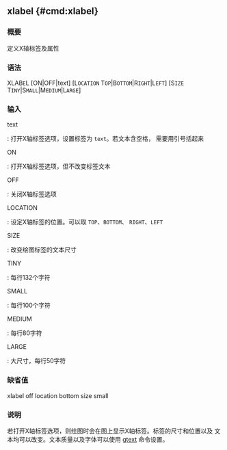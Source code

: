 ## xlabel {#cmd:xlabel}

### 概要

定义X轴标签及属性

### 语法

XLAB`E`L \[ON|OFF|text\] \[L`OCATION` T`OP`|B`OTTOM`|R`IGHT`|L`EFT`\]
\[S`IZE` T`INY`|S`MALL`|M`EDIUM`|L`ARGE`\]

### 输入

text

:   打开X轴标签选项，设置标签为 `text`。若文本含空格， 需要用引号括起来

ON

:   打开X轴标签选项，但不改变标签文本

OFF

:   关闭X轴标签选项

LOCATION

:   设定X轴标签的位置。可以取 `TOP`、`BOTTOM`、 `RIGHT`、`LEFT`

SIZE

:   改变绘图标签的文本尺寸

TINY

:   每行132个字符

SMALL

:   每行100个字符

MEDIUM

:   每行80字符

LARGE

:   大尺寸，每行50字符

### 缺省值

xlabel off location bottom size small

### 说明

若打开X轴标签选项，则绘图时会在图上显示X轴标签。标签的尺寸和位置以及
文本均可以改变。文本质量以及字体可以使用 [gtext](/commands/gtext.md)
命令设置。
